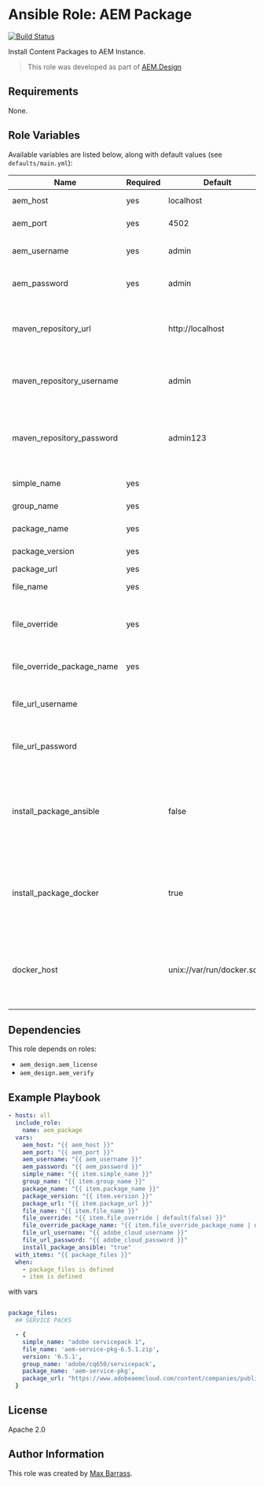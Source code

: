# Ansible Role: AEM Package

[![Build Status](https://travis-ci.org/aem-design/ansible-role-aem-package.svg?branch=master)](https://travis-ci.org/aem-design/ansible-role-aem-package)

Install Content Packages to AEM Instance.
> This role was developed as part of
> [AEM.Design](http://aem.design/)

## Requirements

None.

## Role Variables

Available variables are listed below, along with default values (see `defaults/main.yml`):

| Name                       	| Required 	| Default   	| Notes                                                   	|
|----------------------------	|----------	|-----------	|---------------------------------------------------------	|
| aem_host                   	| yes      	| localhost 	| aem host to use                                           |
| aem_port                   	| yes      	| 4502      	| aem host port to use                                      |
| aem_username               	| yes      	| admin     	| user name to use for aem host                             |
| aem_password               	| yes      	| admin     	| password to use for aem host                              |
|                           	|          	|           	|                                                       	|
| maven_repository_url          |       	| http://localhost | will be used to get and store packages if available    |
| maven_repository_username     |           | admin         | nexus user to use for upload of downloaded files          |
| maven_repository_password     |           | admin123      | nexus password to use for upload of downloaded files      |
|                           	|          	|           	|                                                       	|
| simple_name                	| yes      	|           	| simple name for package                                 	|
| group_name                 	| yes      	|           	| group of package                                        	|
| package_name               	| yes      	|           	| package name                                            	|
| package_version            	| yes      	|           	| package name                                            	|
| package_url                	| yes      	|           	| package url                                             	|
| file_name                  	| yes      	|           	| download filename                                       	|
| file_override              	| yes      	|           	| override package name that has been downloaded          	|
| file_override_package_name 	| yes      	|           	| package name to override                                	|
| file_url_username            	|       	|           	| will be used when downloading file                    	|
| file_url_password           	|       	|           	| will be used when downloading file                    	|
|                           	|          	|           	|                                                       	|
| install_package_ansible       |           | false         | install package using ansible script, you will need pyaem2 installed |
| install_package_docker        |           | true          | install package using docker container, you will need to pass docker_host |
| docker_host                    |           | unix://var/run/docker.sock | host where to run the docker container for executing pyaem2 commands |
|                           	|          	|           	|                                                       	|

## Dependencies

This role depends on roles:
 
- `aem_design.aem_license`
- `aem_design.aem_verify`

## Example Playbook

```yaml
- hosts: all
  include_role:
    name: aem_package
  vars:
    aem_host: "{{ aem_host }}"
    aem_port: "{{ aem_port }}"
    aem_username: "{{ aem_username }}"
    aem_password: "{{ aem_password }}"
    simple_name: "{{ item.simple_name }}"
    group_name: "{{ item.group_name }}"
    package_name: "{{ item.package_name }}"
    package_version: "{{ item.version }}"
    package_url: "{{ item.package_url }}"
    file_name: "{{ item.file_name }}"
    file_override: "{{ item.file_override | default(false) }}"
    file_override_package_name: "{{ item.file_override_package_name | default('') }}"
    file_url_username: "{{ adobe_cloud_username }}"
    file_url_password: "{{ adobe_cloud_password }}"
    install_package_ansible: "true"
  with_items: "{{ package_files }}"
  when:
    - package_files is defined
    - item is defined
```

with vars

```yaml

package_files:
  ## SERVICE PACKS

  - {
    simple_name: "adobe servicepack 1",
    file_name: 'aem-service-pkg-6.5.1.zip',
    version: '6.5.1',
    group_name: 'adobe/cq650/servicepack',
    package_name: 'aem-service-pkg',
    package_url: "https://www.adobeaemcloud.com/content/companies/public/adobe/packages/cq650/servicepack/AEM-6.5.1.0/jcr%3acontent/package/file.res/AEM-6.5.1.0-6.5.1.zip"
  }


```

## License

Apache 2.0

## Author Information

This role was created by [Max Barrass](https://aem.design/).
